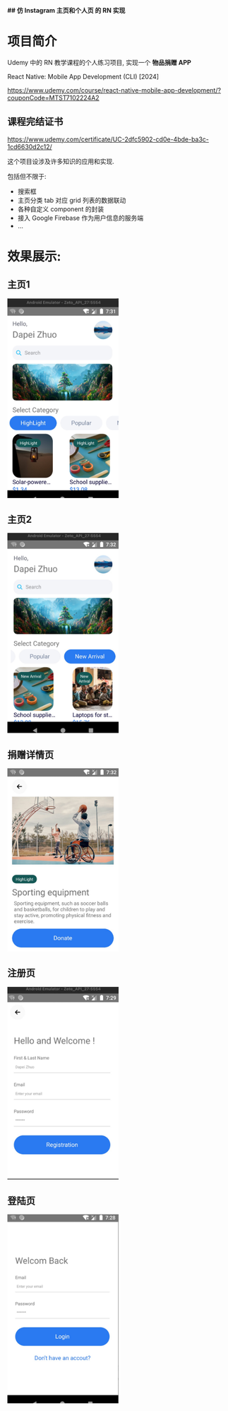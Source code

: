**## 仿 Instagram 主页和个人页 的 RN 实现**



# 项目简介

Udemy 中的 RN 教学课程的个人练习项目, 实现一个 **物品捐赠 APP**

React Native: Mobile App Development (CLI) [2024]

https://www.udemy.com/course/react-native-mobile-app-development/?couponCode=MTST7102224A2



##  课程完结证书

https://www.udemy.com/certificate/UC-2dfc5902-cd0e-4bde-ba3c-1cd6630d2c12/



这个项目设涉及许多知识的应用和实现.

包括但不限于:

- 搜索框
- 主页分类 tab 对应 grid 列表的数据联动
- 各种自定义 component 的封装
- 接入 Google Firebase 作为用户信息的服务端
- ...



# 效果展示:

## 主页1

<img src="readme/home.png" width="50%"/> 



## 主页2

<img src="readme/home_2.png" width="50%"/>

## 捐赠详情页

<img src="readme/donation.png" width="50%"/>

## 注册页

<img src="readme/registration.png" width="50%"/>

## 登陆页 

<img src="readme/login.png" width="50%"/>

